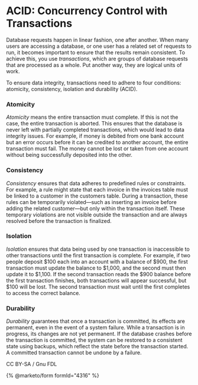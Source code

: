 
# ACID: Concurrency Control with Transactions

Database requests happen in linear fashion, one after another. When many users are accessing a database, or one user has a related set of requests to run, it becomes important to ensure that the results remain consistent. To achieve this, you use *transactions*, which are groups of database requests that are processed as a whole. Put another way, they are logical units of work.


To ensure data integrity, transactions need to adhere to four conditions: atomicity, consistency, isolation and durability (ACID).


### Atomicity


*Atomicity* means the entire transaction must complete. If this is not the case, the entire transaction is aborted. This ensures that the database is never left with partially completed transactions, which would lead to data integrity issues. For example, if money is debited from one bank account but an error occurs before it can be credited to another account, the entire transaction must fail. The money cannot be lost or taken from one account without being successfully deposited into the other.


### Consistency


*Consistency* ensures that data adheres to predefined rules or constraints. For example, a rule might state that each invoice in the invoices table must be linked to a customer in the customers table. During a transaction, these rules can be temporarily violated—such as inserting an invoice before adding the related customer—but only within the transaction itself. These temporary violations are not visible outside the transaction and are always resolved before the transaction is finalized.


### Isolation


*Isolation* ensures that data being used by one transaction is inaccessible to other transactions until the first transaction is complete. For example, if two people deposit $100 each into an account with a balance of $900, the first transaction must update the balance to $1,000, and the second must then update it to $1,100. If the second transaction reads the $900 balance before the first transaction finishes, both transactions will appear successful, but $100 will be lost. The second transaction must wait until the first completes to access the correct balance.


### Durability


*Durability* guarantees that once a transaction is committed, its effects are permanent, even in the event of a system failure. While a transaction is in progress, its changes are not yet permanent. If the database crashes before the transaction is committed, the system can be restored to a consistent state using backups, which reflect the state before the transaction started. A committed transaction cannot be undone by a failure.


CC BY-SA / Gnu FDL


{% @marketo/form formId="4316" %}
